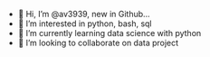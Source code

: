 - 👋 Hi, I’m @av3939, new in Github...
- 👀 I’m interested in python, bash, sql
- 🌱 I’m currently learning data science with python 
- 💞️ I’m looking to collaborate on data project

<!---
av3939/av3939 is a ✨ special ✨ repository because its `README.md` (this file) appears on your GitHub profile.
You can click the Preview link to take a look at your changes.
--->
